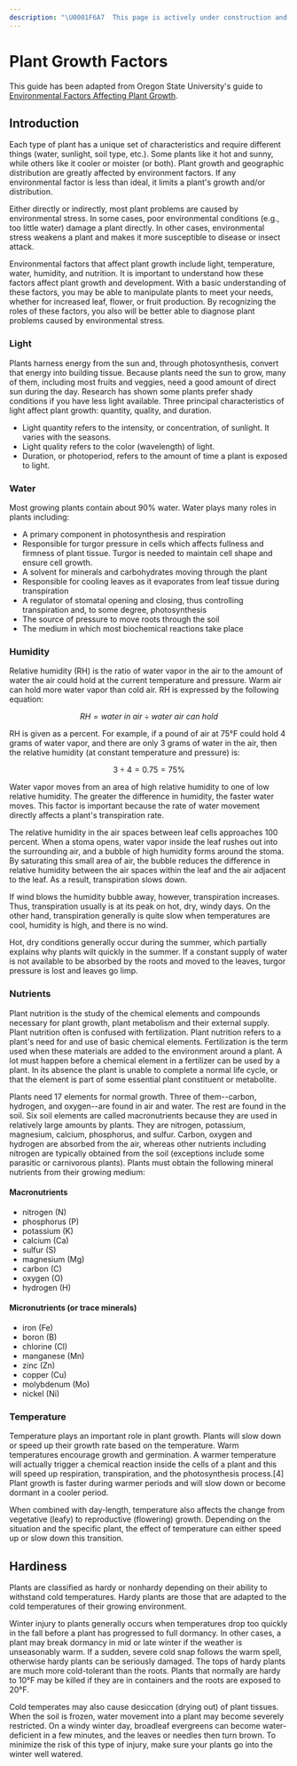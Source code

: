 ```yaml
---
description: "\U0001F6A7  This page is actively under construction and should be considered incomplete. \U0001F6A7"
---
```


# Plant Growth Factors

This guide has been adapted from Oregon State University's guide to [Environmental Factors Affecting Plant Growth](https://extension.oregonstate.edu/gardening/techniques/environmental-factors-affecting-plant-growth).

## Introduction

Each type of plant has a unique set of characteristics and require different things \(water, sunlight, soil type, etc.\). Some plants like it hot and sunny, while others like it cooler or moister \(or both\). Plant growth and geographic distribution are greatly affected by environment factors. If any environmental factor is less than ideal, it limits a plant's growth and/or distribution.

Either directly or indirectly, most plant problems are caused by environmental stress. In some cases, poor environmental conditions \(e.g., too little water\) damage a plant directly. In other cases, environmental stress weakens a plant and makes it more susceptible to disease or insect attack.

Environmental factors that affect plant growth include light, temperature, water, humidity, and nutrition. It is important to understand how these factors affect plant growth and development. With a basic understanding of these factors, you may be able to manipulate plants to meet your needs, whether for increased leaf, flower, or fruit production. By recognizing the roles of these factors, you also will be better able to diagnose plant problems caused by environmental stress.

### Light

Plants harness energy from the sun and, through photosynthesis, convert that energy into building tissue. Because plants need the sun to grow, many of them, including most fruits and veggies, need a good amount of direct sun during the day. Research has shown some plants prefer shady conditions if you have less light available. Three principal characteristics of light affect plant growth: quantity, quality, and duration.

* Light quantity refers to the intensity, or concentration, of sunlight. It varies with the seasons. 
* Light quality refers to the color \(wavelength\) of light.
* Duration, or photoperiod, refers to the amount of time a plant is exposed to light.

### Water

Most growing plants contain about 90% water. Water plays many roles in plants including:

* A primary component in photosynthesis and respiration
* Responsible for turgor pressure in cells which affects fullness and firmness of plant tissue. Turgor is needed to maintain cell shape and ensure cell growth.
* A solvent for minerals and carbohydrates moving through the plant
* Responsible for cooling leaves as it evaporates from leaf tissue during transpiration
* A regulator of stomatal opening and closing, thus controlling transpiration and, to some degree, photosynthesis
* The source of pressure to move roots through the soil
* The medium in which most biochemical reactions take place

### Humidity

Relative humidity \(RH\) is the ratio of water vapor in the air to the amount of water the air could hold at the current temperature and pressure. Warm air can hold more water vapor than cold air. RH is expressed by the following equation:

$$
RH = water\:in\:air ÷ water\:air\:can\:hold
$$

RH is given as a percent. For example, if a pound of air at 75°F could hold 4 grams of water vapor, and there are only 3 grams of water in the air, then the relative humidity \(at constant temperature and pressure\) is:

$$
3 ÷ 4 = 0.75 = 75\%
$$

Water vapor moves from an area of high relative humidity to one of low relative humidity. The greater the difference in humidity, the faster water moves. This factor is important because the rate of water movement directly affects a plant's transpiration rate.

The relative humidity in the air spaces between leaf cells approaches 100 percent. When a stoma opens, water vapor inside the leaf rushes out into the surrounding air, and a bubble of high humidity forms around the stoma. By saturating this small area of air, the bubble reduces the difference in relative humidity between the air spaces within the leaf and the air adjacent to the leaf. As a result, transpiration slows down.

If wind blows the humidity bubble away, however, transpiration increases. Thus, transpiration usually is at its peak on hot, dry, windy days. On the other hand, transpiration generally is quite slow when temperatures are cool, humidity is high, and there is no wind.

Hot, dry conditions generally occur during the summer, which partially explains why plants wilt quickly in the summer. If a constant supply of water is not available to be absorbed by the roots and moved to the leaves, turgor pressure is lost and leaves go limp.

### Nutrients

Plant nutrition is the study of the chemical elements and compounds necessary for plant growth, plant metabolism and their external supply. Plant nutrition often is confused with fertilization. Plant nutrition refers to a plant's need for and use of basic chemical elements. Fertilization is the term used when these materials are added to the environment around a plant. A lot must happen before a chemical element in a fertilizer can be used by a plant. In its absence the plant is unable to complete a normal life cycle, or that the element is part of some essential plant constituent or metabolite. 

Plants need 17 elements for normal growth. Three of them--carbon, hydrogen, and oxygen--are found in air and water. The rest are found in the soil. Six soil elements are called macronutrients because they are used in relatively large amounts by plants. They are nitrogen, potassium, magnesium, calcium, phosphorus, and sulfur. Carbon, oxygen and hydrogen are absorbed from the air, whereas other nutrients including nitrogen are typically obtained from the soil \(exceptions include some parasitic or carnivorous plants\). Plants must obtain the following mineral nutrients from their growing medium:

#### Macronutrients

* nitrogen \(N\)
* phosphorus \(P\)
* potassium \(K\)
* calcium \(Ca\)
* sulfur \(S\)
* magnesium \(Mg\)
* carbon \(C\)
* oxygen \(O\)
* hydrogen \(H\)

#### Micronutrients \(or trace minerals\)

* iron \(Fe\)
* boron \(B\)
* chlorine \(Cl\)
* manganese \(Mn\)
* zinc \(Zn\)
* copper \(Cu\)
* molybdenum \(Mo\)
* nickel \(Ni\)

### Temperature

Temperature plays an important role in plant growth. Plants will slow down or speed up their growth rate based on the temperature. Warm temperatures encourage growth and germination. A warmer temperature will actually trigger a chemical reaction inside the cells of a plant and this will speed up respiration, transpiration, and the photosynthesis process.\[4\] Plant growth is faster during warmer periods and will slow down or become dormant in a cooler period.

When combined with day-length, temperature also affects the change from vegetative \(leafy\) to reproductive \(flowering\) growth. Depending on the situation and the specific plant, the effect of temperature can either speed up or slow down this transition.

## Hardiness

Plants are classified as hardy or nonhardy depending on their ability to withstand cold temperatures. Hardy plants are those that are adapted to the cold temperatures of their growing environment.

Winter injury to plants generally occurs when temperatures drop too quickly in the fall before a plant has progressed to full dormancy. In other cases, a plant may break dormancy in mid or late winter if the weather is unseasonably warm. If a sudden, severe cold snap follows the warm spell, otherwise hardy plants can be seriously damaged. The tops of hardy plants are much more cold-tolerant than the roots. Plants that normally are hardy to 10°F may be killed if they are in containers and the roots are exposed to 20°F.

Cold temperates may also cause desiccation \(drying out\) of plant tissues. When the soil is frozen, water movement into a plant may become severely restricted. On a windy winter day, broadleaf evergreens can become water-deficient in a few minutes, and the leaves or needles then turn brown. To minimize the risk of this type of injury, make sure your plants go into the winter well watered.

